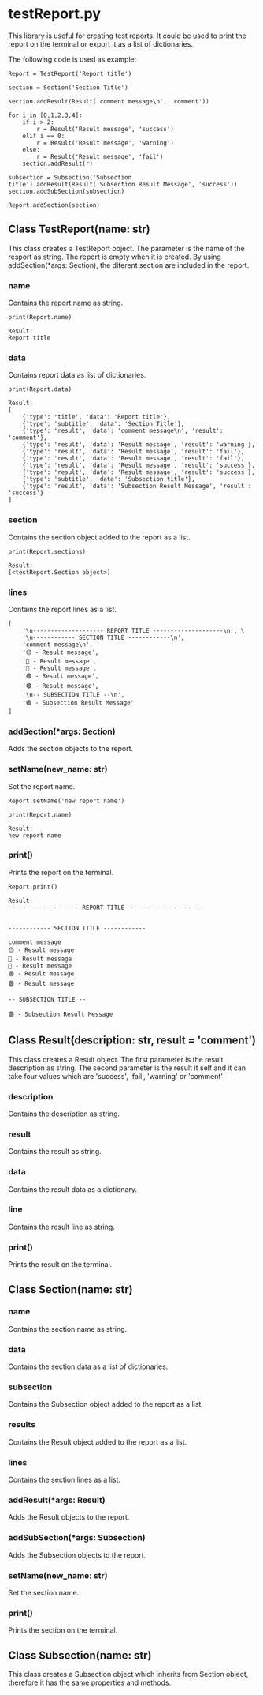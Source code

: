 # testReport.py
This library is useful for creating test reports. It could be used to print the report on the terminal or export it as a list of dictionaries.

The following code is used as example:
```
Report = TestReport('Report title')

section = Section('Section Title')

section.addResult(Result('comment message\n', 'comment'))

for i in [0,1,2,3,4]:
    if i > 2:
        r = Result('Result message', 'success')
    elif i == 0:
        r = Result('Result message', 'warning')
    else:
        r = Result('Result message', 'fail')
    section.addResult(r)

subsection = Subsection('Subsection title').addResult(Result('Subsection Result Message', 'success'))
section.addSubSection(subsection)

Report.addSection(section)
```

## Class TestReport(name: str)
This class creates a TestReport object. The parameter is the name of the resport as string.
The report is empty when it is created. By using addSection(*args: Section), the diferent section are included in the report.

### name
Contains the report name as string.
```
print(Report.name)

Result:
Report title
```

### data
Contains report data as list of dictionaries.
```
print(Report.data)

Result:
[
    {'type': 'title', 'data': 'Report title'},
    {'type': 'subtitle', 'data': 'Section Title'},
    {'type': 'result', 'data': 'comment message\n', 'result': 'comment'},
    {'type': 'result', 'data': 'Result message', 'result': 'warning'},
    {'type': 'result', 'data': 'Result message', 'result': 'fail'},
    {'type': 'result', 'data': 'Result message', 'result': 'fail'},
    {'type': 'result', 'data': 'Result message', 'result': 'success'},
    {'type': 'result', 'data': 'Result message', 'result': 'success'},
    {'type': 'subtitle', 'data': 'Subsection title'},
    {'type': 'result', 'data': 'Subsection Result Message', 'result': 'success'}
]
```

### section
Contains the section object added to the report as a list.
```
print(Report.sections)

Result:
[<testReport.Section object>]
```

### lines
Contains the report lines as a list.
```
[
    '\n-------------------- REPORT TITLE --------------------\n', \
    '\n------------ SECTION TITLE ------------\n',
    'comment message\n',
    '🟡 - Result message',
    '🔴 - Result message',
    '🔴 - Result message',
    '🟢 - Result message',
    '🟢 - Result message',
    '\n-- SUBSECTION TITLE --\n',
    '🟢 - Subsection Result Message'
]
```

### addSection(*args: Section)
Adds the section objects to the report.

### setName(new_name: str)
Set the report name.
```
Report.setName('new report name')

print(Report.name)

Result:
new report name
```

### print()
Prints the report on the terminal.
```
Report.print()

Result:
-------------------- REPORT TITLE --------------------


------------ SECTION TITLE ------------

comment message
🟡 - Result message
🔴 - Result message
🔴 - Result message
🟢 - Result message
🟢 - Result message

-- SUBSECTION TITLE --

🟢 - Subsection Result Message
```

## Class Result(description: str, result = 'comment')
This class creates a Result object. The first parameter is the result description as string. The second parameter is the result it self and it can take four values which are 'success', 'fail', 'warning' or 'comment'

### description
Contains the description as string.

### result
Contains the result as string.

### data
Contains the result data as a dictionary.

### line
Contains the result line as string.

### print()
Prints the result on the terminal.

## Class Section(name: str)

### name
Contains the section name as string.

### data
Contains the section data as a list of dictionaries.

### subsection
Contains the Subsection object added to the report as a list.

### results
Contains the Result object added to the report as a list.

### lines
Contains the section lines as a list.

### addResult(*args: Result)
Adds the Result objects to the report.

### addSubSection(*args: Subsection)
Adds the Subsection objects to the report.

### setName(new_name: str)
Set the section name.

### print()
Prints the section on the terminal.

## Class Subsection(name: str)
This class creates a Subsection object which inherits from Section object, therefore it has the same properties and methods.